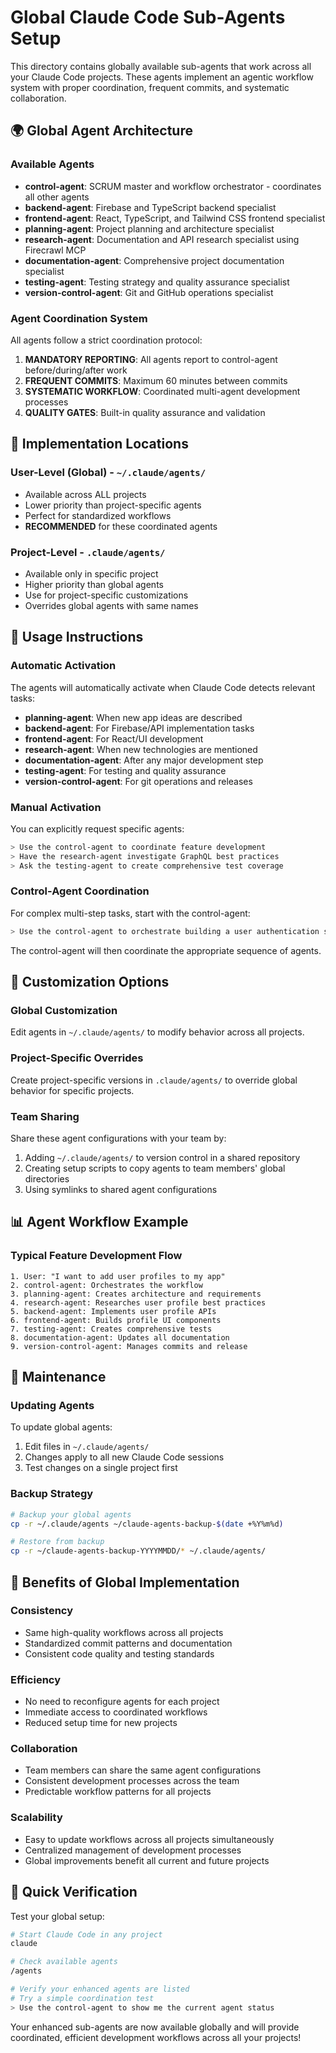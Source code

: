 # Global Claude Code Sub-Agents Setup

This directory contains globally available sub-agents that work across all your Claude Code projects. These agents implement an agentic workflow system with proper coordination, frequent commits, and systematic collaboration.

## 🌍 Global Agent Architecture

### Available Agents
- **control-agent**: SCRUM master and workflow orchestrator - coordinates all other agents
- **backend-agent**: Firebase and TypeScript backend specialist
- **frontend-agent**: React, TypeScript, and Tailwind CSS frontend specialist  
- **planning-agent**: Project planning and architecture specialist
- **research-agent**: Documentation and API research specialist using Firecrawl MCP
- **documentation-agent**: Comprehensive project documentation specialist
- **testing-agent**: Testing strategy and quality assurance specialist
- **version-control-agent**: Git and GitHub operations specialist

### Agent Coordination System
All agents follow a strict coordination protocol:
1. **MANDATORY REPORTING**: All agents report to control-agent before/during/after work
2. **FREQUENT COMMITS**: Maximum 60 minutes between commits
3. **SYSTEMATIC WORKFLOW**: Coordinated multi-agent development processes
4. **QUALITY GATES**: Built-in quality assurance and validation

## 📁 Implementation Locations

### User-Level (Global) - `~/.claude/agents/`
- Available across ALL projects
- Lower priority than project-specific agents
- Perfect for standardized workflows
- **RECOMMENDED** for these coordinated agents

### Project-Level - `.claude/agents/`
- Available only in specific project
- Higher priority than global agents
- Use for project-specific customizations
- Overrides global agents with same names

## 🚀 Usage Instructions

### Automatic Activation
The agents will automatically activate when Claude Code detects relevant tasks:
- **planning-agent**: When new app ideas are described
- **backend-agent**: For Firebase/API implementation tasks
- **frontend-agent**: For React/UI development
- **research-agent**: When new technologies are mentioned
- **documentation-agent**: After any major development step
- **testing-agent**: For testing and quality assurance
- **version-control-agent**: For git operations and releases

### Manual Activation
You can explicitly request specific agents:
```bash
> Use the control-agent to coordinate feature development
> Have the research-agent investigate GraphQL best practices
> Ask the testing-agent to create comprehensive test coverage
```

### Control-Agent Coordination
For complex multi-step tasks, start with the control-agent:
```bash
> Use the control-agent to orchestrate building a user authentication system
```

The control-agent will then coordinate the appropriate sequence of agents.

## 🔧 Customization Options

### Global Customization
Edit agents in `~/.claude/agents/` to modify behavior across all projects.

### Project-Specific Overrides
Create project-specific versions in `.claude/agents/` to override global behavior for specific projects.

### Team Sharing
Share these agent configurations with your team by:
1. Adding `~/.claude/agents/` to version control in a shared repository
2. Creating setup scripts to copy agents to team members' global directories
3. Using symlinks to shared agent configurations

## 📊 Agent Workflow Example

### Typical Feature Development Flow
```
1. User: "I want to add user profiles to my app"
2. control-agent: Orchestrates the workflow
3. planning-agent: Creates architecture and requirements
4. research-agent: Researches user profile best practices
5. backend-agent: Implements user profile APIs
6. frontend-agent: Builds profile UI components
7. testing-agent: Creates comprehensive tests
8. documentation-agent: Updates all documentation
9. version-control-agent: Manages commits and release
```

## 🔄 Maintenance

### Updating Agents
To update global agents:
1. Edit files in `~/.claude/agents/`
2. Changes apply to all new Claude Code sessions
3. Test changes on a single project first

### Backup Strategy
```bash
# Backup your global agents
cp -r ~/.claude/agents ~/claude-agents-backup-$(date +%Y%m%d)

# Restore from backup
cp -r ~/claude-agents-backup-YYYYMMDD/* ~/.claude/agents/
```

## 🌟 Benefits of Global Implementation

### Consistency
- Same high-quality workflows across all projects
- Standardized commit patterns and documentation
- Consistent code quality and testing standards

### Efficiency  
- No need to reconfigure agents for each project
- Immediate access to coordinated workflows
- Reduced setup time for new projects

### Collaboration
- Team members can share the same agent configurations
- Consistent development processes across the team
- Predictable workflow patterns for all projects

### Scalability
- Easy to update workflows across all projects simultaneously
- Centralized management of development processes
- Global improvements benefit all current and future projects

## 🎯 Quick Verification

Test your global setup:
```bash
# Start Claude Code in any project
claude

# Check available agents
/agents

# Verify your enhanced agents are listed
# Try a simple coordination test
> Use the control-agent to show me the current agent status
```

Your enhanced sub-agents are now available globally and will provide coordinated, efficient development workflows across all your projects!